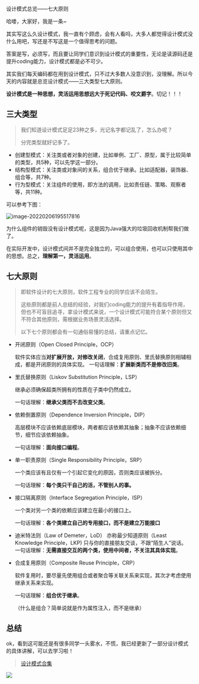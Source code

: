 设计模式总览——七大原则

哈喽，大家好，我是一条~

其实写这么久设计模式，我一直有个顾虑，会有人看吗，大多人都觉得设计模式没什么用吧，写还是不写这是一个值得思考的问题。

答案是写，必须写，而且要让同学们意识到设计模式的重要性，无论是读源码还是提升coding能力，设计模式都是必不可少。

其实我们每天编码都在用到设计模式，只不过大多数人没意识到，没理解。所以今天的内容就是总览设计模式——三大类型七大原则。

**设计模式是一种思想，灵活运用思想远大于死记代码、咬文爵字**。切记！！！

## 三大类型

> 我们知道设计模式足足23种之多，光记名字都记乱了，怎么办呢？
>
> 分完类型就好记多了。

- 创建型模式：关注类或者对象的创建，比如单例、工厂、原型，属于比较简单的类型，共5种，可以先学这一部分。
- 结构型模式：关注类或对象间的关系，组合优于继承。比如适配器，装饰器、组合等，共7种。
- 行为型模式：关注组件的使用，即方法的调用，比如责任链、策略、观察者等，共11种。

可以参考下图：

![image-20220206195517816](https://yitiaoit.oss-cn-beijing.aliyuncs.com/img/image-20220206195517816.png)

为什么组件的销毁没有设计模式呢，这是因为Java强大的垃圾回收机制帮我们做了。

在实际开发中，设计模式间并不是完全独立的，可以组合使用，也可以只使用其中的思想。总之，**理解第一，灵活运用**。

## 七大原则

> 即软件设计的七大原则，软件工程专业的同学应该不会陌生。
>
> 这些原则都是前人总结的经验，对我们coding能力的提升有着指导作用，但也不可盲目追寻，拿设计模式来说，一个设计模式可能符合某个原则但又不符合其他原则，需根据业务场景灵活选择。
>
> 以下七个原则都会有一句通俗易懂的总结，请重点记忆。

- 开闭原则（Open Closed Principle，OCP）

  软件实体应当**对扩展开放，对修改关闭**，合成复用原则、里氏替换原则相辅相成，都是开闭原则的具体实现。
  一句话理解：**扩展新类而不是修改旧类**。

- 里氏替换原则（Liskov Substitution Principle，LSP）

  继承必须确保超类所拥有的性质在子类中仍然成立。

  一句话理解：**继承父类而不去改变父类**。

- 依赖倒置原则（Dependence Inversion Principle，DIP）

  高层模块不应该依赖底层模块，两者都应该依赖其抽象；抽象不应该依赖细节，细节应该依赖抽象。

  一句话理解：**面向接口编程**。

- 单一职责原则（Single Responsibility Principle，SRP）

  一个类应该有且仅有一个引起它变化的原因，否则类应该被拆分。

  一句话理解：**每个类只干自己的活，不管别人的事。**

- 接口隔离原则（Interface Segregation Principle，ISP）

  一个类对另一个类的依赖应该建立在最小的接口上。

  一句话理解：**各个类建立自己的专用接口，而不是建立万能接口**

- 迪米特法则（Law of Demeter，LoD）
  亦称最少知道原则（Least Knowledge Principle，LKP)
  只与你的直接朋友交谈，不跟“陌生人”说话。
  一句话理解：**无需直接交互的两个类，使用中间者，不关注其具体实现**。

- 合成复用原则（Composite Reuse Principle，CRP）

  软件复用时，要尽量先使用组合或者聚合等关联关系来实现，其次才考虑使用继承关系来实现。

  一句话理解：**组合优于继承**。

  （什么是组合？简单说就是作为属性注入，而不是继承）

## 总结

ok，看到这可能还是有很多同学一头雾水，不慌，我已经更新了一部分设计模式的具体讲解，可以去学习啦！

> [设计模式合集](https://mp.weixin.qq.com/mp/appmsgalbum?__biz=MzI0NzcwNjUxMA==&action=getalbum&album_id=2058335713523302407&scene=173&from_msgid=2247489668&from_itemidx=1&count=3&nolastread=1#wechat_redirect)

![](https://yitiaoit.oss-cn-beijing.aliyuncs.com/img/2a56841d9a674a10bf74bc0487e6bd4b.png)